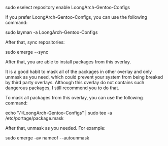 sudo eselect repository enable LoongArch-Gentoo-Configs

If you prefer LoongArch-Gentoo-Configs, you can use the following command:

sudo layman -a LoongArch-Gentoo-Configs

After that, sync repositories:

sudo emerge --sync

After that, you are able to install packages from this overlay.

It is a good habit to mask all of the packages in other overlay and only unmask as you need, which could prevent your system from being breaked by third party overlays. Although this overlay do not contains such dangerous packages, I still recommend you to do that.

To mask all packages from this overlay, you can use the following command:

echo "*/*::LoongArch-Gentoo-Configs" | sudo tee -a /etc/portage/package.mask

After that, unmask as you needed. For example:

sudo emerge -av nameof --autounmask

